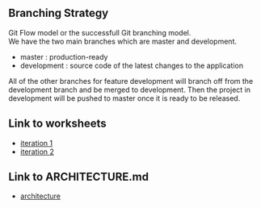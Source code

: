 
## Branching Strategy
Git Flow model or the successfull Git branching model.<br/>
We have the two main branches which are master and development. <br/>

* master : production-ready
* development : source code of the latest changes to the application<br/>

All of the other branches for feature development will branch off from the development branch and be merged to development. Then the project in development will be pushed to master once it is ready to be released. 

## Link to worksheets
* [iteration 1](https://code.cs.umanitoba.ca/3350-winter-2021-a02/thrive/-/blob/development/i1_worksheet_group3.md)
* [iteration 2](https://code.cs.umanitoba.ca/3350-winter-2021-a02/thrive/-/blob/development/iteration2WorkSheet.md)

## Link to ARCHITECTURE.md
* [architecture](https://code.cs.umanitoba.ca/3350-winter-2021-a02/thrive/-/blob/development/architecture.md)